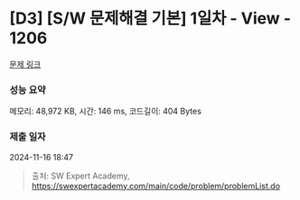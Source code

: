 # [D3] [S/W 문제해결 기본] 1일차 - View - 1206 

[문제 링크](https://swexpertacademy.com/main/code/problem/problemDetail.do?contestProbId=AV134DPqAA8CFAYh) 

### 성능 요약

메모리: 48,972 KB, 시간: 146 ms, 코드길이: 404 Bytes

### 제출 일자

2024-11-16 18:47



> 출처: SW Expert Academy, https://swexpertacademy.com/main/code/problem/problemList.do